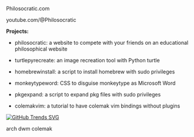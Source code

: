 Philosocratic.com

youtube.com/@Philosocratic

**Projects:**
- philosocratic: a website to compete with your friends on an educational philosophical website

- turtlepyrecreate: an image recreation tool with Python turtle

- homebrewinstall: a script to install homebrew with sudo privileges

- monkeytypeword: CSS to disguise monkeytype as Microsoft Word

- pkgexpand: a script to expand pkg files with sudo privileges

- colemakvim: a tutorial to have colemak vim bindings without plugins


[![GitHub Trends SVG](https://api.githubtrends.io/user/svg/rxzheng/langs)](https://githubtrends.io)

arch dwm
colemak
